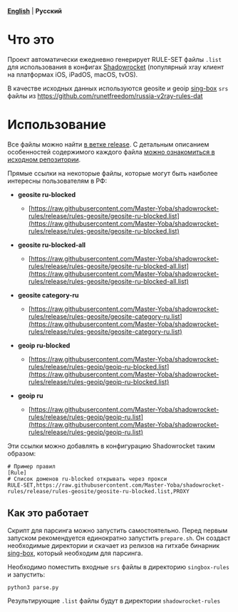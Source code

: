 [**English**](https://github.com/Master-Yoba/shadowrocket-rules/blob/main/README.en.md) | **Русский**

# Что это

Проект автоматически ежедневно генерирует RULE-SET файлы `.list` для использования в конфигах [Shadowrocket](https://apps.apple.com/ru/app/shadowrocket/id932747118) (популярный xray клиент на платформах iOS, iPadOS, macOS, tvOS).

В качестве исходных данных используются geosite и geoip [sing-box](https://github.com/SagerNet/sing-box) `srs` файлы из https://github.com/runetfreedom/russia-v2ray-rules-dat


# Использование

Все файлы можно найти [в ветке release](https://github.com/Master-Yoba/shadowrocket-rules/tree/release). С детальным описанием особенностей содержимого каждого файла [можно ознакомиться в исходном репозитории](https://github.com/runetfreedom/russia-v2ray-rules-dat/blob/main/README.md).

Прямые ссылки на некоторые файлы, которые могут быть наиболее интересны пользователям в РФ:

- **geosite ru-blocked**
    - [https://raw.githubusercontent.com/Master-Yoba/shadowrocket-rules/release/rules-geosite/geosite-ru-blocked.list](https://raw.githubusercontent.com/Master-Yoba/shadowrocket-rules/release/rules-geosite/geosite-ru-blocked.list)

- **geosite ru-blocked-all**
    - [https://raw.githubusercontent.com/Master-Yoba/shadowrocket-rules/release/rules-geosite/geosite-ru-blocked-all.list](https://raw.githubusercontent.com/Master-Yoba/shadowrocket-rules/release/rules-geosite/geosite-ru-blocked-all.list)

- **geosite category-ru**
    - [https://raw.githubusercontent.com/Master-Yoba/shadowrocket-rules/release/rules-geosite/geosite-category-ru.list](https://raw.githubusercontent.com/Master-Yoba/shadowrocket-rules/release/rules-geosite/geosite-category-ru.list)

- **geoip ru-blocked**
    - [https://raw.githubusercontent.com/Master-Yoba/shadowrocket-rules/release/rules-geoip/geoip-ru-blocked.list](https://raw.githubusercontent.com/Master-Yoba/shadowrocket-rules/release/rules-geoip/geoip-ru-blocked.list)

- **geoip ru**
    - [https://raw.githubusercontent.com/Master-Yoba/shadowrocket-rules/release/rules-geoip/geoip-ru.list](https://raw.githubusercontent.com/Master-Yoba/shadowrocket-rules/release/rules-geoip/geoip-ru.list)

Эти ссылки можно добавлять в конфигурацию Shadowrocket таким образом:
```
# Пример правил
[Rule]
# Список доменов ru-blocked открывать через прокси
RULE-SET,https://raw.githubusercontent.com/Master-Yoba/shadowrocket-rules/release/rules-geosite/geosite-ru-blocked.list,PROXY
```

## Как это работает

Скрипт для парсинга можно запустить самостоятельно.
Перед первым запуском рекомендуется единократно запустить `prepare.sh`. Он создаст необходимые директории и скачает из релизов на гитхабе бинарник [sing-box](https://github.com/SagerNet/sing-box), который необходим для парсинга.

Необходимо поместить входные `srs` файлы в директорию `singbox-rules` и запустить:

```
python3 parse.py
```

Результирующие `.list` файлы будут в директории `shadowrocket-rules`

